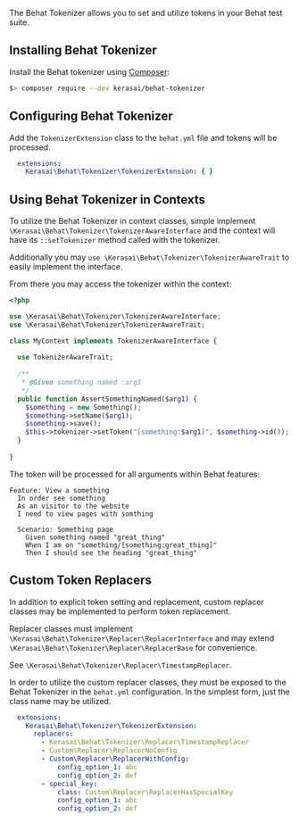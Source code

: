The Behat Tokenizer allows you to set and utilize tokens in your Behat test 
suite.

Installing Behat Tokenizer
--------------------------

Install the Behat tokenizer using [Composer](https://getcomposer.org):

```bash
$> composer require --dev kerasai/behat-tokenizer
```

Configuring Behat Tokenizer
---------------------------

Add the `TokenizerExtension` class to the `behat.yml` file and tokens will be 
processed.

```yaml
  extensions:
    Kerasai\Behat\Tokenizer\TokenizerExtension: { }
```


Using Behat Tokenizer in Contexts
---------------------------------

To utilize the Behat Tokenizer in context classes, simple implement `\Kerasai\Behat\Tokenizer\TokenizerAwareInterface`
and the context will have its `::setTokenizer` method called with the tokenizer.

Additionally you may `use \Kerasai\Behat\Tokenizer\TokenizerAwareTrait` to 
easily implement the interface.

From there you may access the tokenizer within the context:

```php
<?php

use \Kerasai\Behat\Tokenizer\TokenizerAwareInterface;
use \Kerasai\Behat\Tokenizer\TokenizerAwareTrait;

class MyContext implements TokenizerAwareInterface {
  
  use TokenizerAwareTrait;
  
  /**
   * @Given something named :arg1
   */
  public function AssertSomethingNamed($arg1) {
    $something = new Something();
    $something->setName($arg1);
    $something->save();
    $this->tokenizer->setToken("[something:$arg1]", $something->id());
  }
  
}
``` 

The token will be processed for all arguments within Behat features:

```plaintext
Feature: View a something
  In order see something
  As an visitor to the website
  I need to view pages with somthing

  Scenario: Something page
    Given something named "great_thing"
    When I am on "something/[something:great_thing]"
    Then I should see the heading "great_thing"
```


Custom Token Replacers
----------------------

In addition to explicit token setting and replacement, custom replacer classes 
may be implemented to perform token replacement.

Replacer classes must implement `\Kerasai\Behat\Tokenizer\Replacer\ReplacerInterface`
and may extend `\Kerasai\Behat\Tokenizer\Replacer\ReplacerBase` for convenience.

See `\Kerasai\Behat\Tokenizer\Replacer\TimestampReplacer`.

In order to utilize the custom replacer classes, they must be exposed to the 
Behat Tokenizer in the `behat.yml` configuration. In the simplest form, just the
class name may be utilized.

```yaml
  extensions:
    Kerasai\Behat\Tokenizer\TokenizerExtension:
      replacers:
        - Kerasai\Behat\Tokenizer\Replacer\TimestampReplacer
        - Custom\Replacer\ReplacerNoConfig
        - Custom\Replacer\ReplacerWithConfig:
            config_option_1: abc
            config_option_2: def
        - special_key:
            class: Custom\Replacer\ReplacerHasSpecialKey
            config_option_1: abc
            config_option_2: def
```
